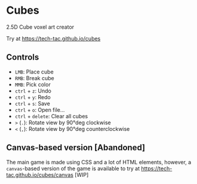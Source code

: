 # Cubes

2.5D Cube voxel art creator

Try at <https://tech-tac.github.io/cubes>

## Controls

- `LMB`: Place cube
- `RMB`: Break cube
- `MMB`: Pick color
- `ctrl` + `z`: Undo
- `ctrl` + `y`: Redo
- `ctrl` + `s`: Save
- `ctrl` + `o`: Open file...
- `ctrl` + `delete`: Clear all cubes
- `>` (`.`): Rotate view by 90°deg clockwise
- `<` (`,`): Rotate view by 90°deg counterclockwise

## Canvas-based version [Abandoned]

The main game is made using CSS and a lot of HTML elements, however, a `canvas`-based version of the game is available to try at <https://tech-tac.github.io/cubes/canvas> [WIP]
